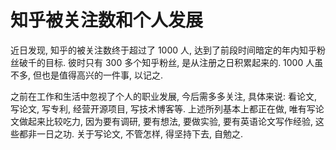 # 知乎被关注数和个人发展

近日发现, 知乎的被关注数终于超过了 1000 人, 达到了前段时间暗定的年内知乎粉丝破千的目标. 彼时只有 300 多个知乎粉丝, 是从注册之日积累起来的. 1000 人虽不多, 但也是值得高兴的一件事, 以记之. 

之前在工作和生活中忽视了个人的职业发展, 今后需多多关注, 具体来说: 看论文, 写论文, 写专利, 经营开源项目, 写技术博客等. 上述所列基本上都正在做, 唯有写论文做起来比较吃力, 因为要有调研, 要有想法, 要做实验, 要有英语论文写作经验, 这些都非一日之功. 关于写论文, 不管怎样, 得坚持下去, 自勉之.
